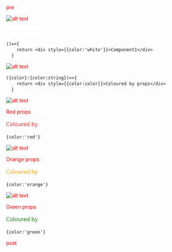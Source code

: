 pre

![alt text](https://via.placeholder.com/700x10/8c1925/8c1925 "")

![alt text](README-assets/images/Component1.png "")

```tsx
()=>{
    return <div style={{color:'white'}}>Component1</div>
  }
```

![alt text](https://via.placeholder.com/700x10/effa20/effa20 "")



```tsx
({color}:{color:string})=>{
    return <div style={{color:color}}>Coloured by props</div>
  }
```

![alt text](https://via.placeholder.com/700x10/343ae3/343ae3 "")

Red props

![alt text](README-assets/images/Component-props-0.png "")

```tsx
{color:'red'}
```

![alt text](https://via.placeholder.com/700x10/343ae3/343ae3 "")

Orange props

![alt text](README-assets/images/Component-props-1.png "")

```tsx
{color:'orange'}
```

![alt text](https://via.placeholder.com/700x10/343ae3/343ae3 "")

Green props

![alt text](README-assets/images/Component-props-2.png "")

```tsx
{color:'green'}
```

<style type="text/css">p {color:red;}</style>

post